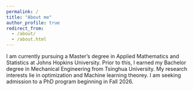 ```yaml
---
permalink: /
title: "About me"
author_profile: true
redirect_from: 
  - /about/
  - /about.html
---
```


I am currently pursuing a Master’s degree in Applied Mathematics and Statistics at Johns Hopkins University. Prior to this, I earned my Bachelor degree in Mechanical Engineering from Tsinghua University. My research interests lie in optimization and Machine learning theorey. I am seeking admission to a PhD program beginning in Fall 2026.

